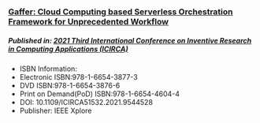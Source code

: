 ### <u>Gaffer: Cloud Computing based Serverless Orchestration Framework for Unprecedented Workflow</u>

##### Published in: <u>2021 Third International Conference on Inventive Research in Computing Applications (ICIRCA) </u>

- ISBN Information: 
- Electronic ISBN:978-1-6654-3877-3
- DVD ISBN:978-1-6654-3876-6
- Print on Demand(PoD) ISBN:978-1-6654-4604-4
- DOI: 10.1109/ICIRCA51532.2021.9544528
- Publisher: IEEE Xplore

